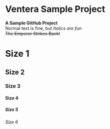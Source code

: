 # Ventera Sample Project<br/>
**A Sample GitHub Project**<br/>
Normal text is fine, but *Italics are fun*<br/>
~~The Emperor Strikes Back!~~<br/>
# Size 1 
## Size 2 
### Size 3 
#### Size 4 
##### Size 5 
###### Size 6
